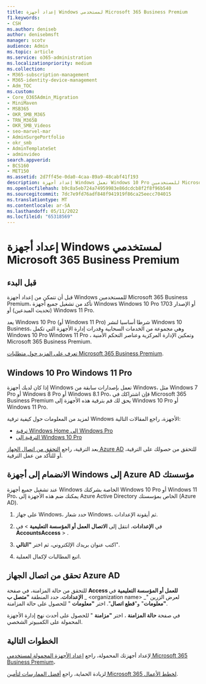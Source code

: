 ```yaml
---
title: إعداد أجهزة Windows لمستخدمي Microsoft 365 Business Premium
f1.keywords:
- CSH
ms.author: deniseb
author: denisebmsft
manager: scotv
audience: Admin
ms.topic: article
ms.service: o365-administration
ms.localizationpriority: medium
ms.collection:
- M365-subscription-management
- M365-identity-device-management
- Adm_TOC
ms.custom:
- Core_O365Admin_Migration
- MiniMaven
- MSB365
- OKR_SMB_M365
- TRN_M365B
- OKR_SMB_Videos
- seo-marvel-mar
- AdminSurgePortfolio
- okr_smb
- AdminTemplateSet
- adminvideo
search.appverid:
- BCS160
- MET150
ms.assetid: 2d7ff45e-0da0-4caa-89a9-48cabf41f193
description: إعداد أجهزة Windows تعمل Windows 10 Pro للمستخدمين Microsoft 365 Business Premium، ما يتيح الإدارة المركزية وعناصر التحكم في الأمان.
ms.openlocfilehash: b9c8a5eb724a74959983e86dcdcb8f2f8f96b540
ms.sourcegitcommit: 7dc7e9fd76adf848f941919f86ca25eecc704015
ms.translationtype: MT
ms.contentlocale: ar-SA
ms.lasthandoff: 05/11/2022
ms.locfileid: "65318569"
---
```

# <a name="set-up-windows-devices-for-microsoft-365-business-premium-users"></a>إعداد أجهزة Windows لمستخدمي Microsoft 365 Business Premium

## <a name="before-you-begin"></a>قبل البدء

قبل أن تتمكن من إعداد أجهزة Windows للمستخدمين Microsoft 365 Business Premium، تأكد من تشغيل جميع أجهزة Windows Windows 10 Pro أو الإصدار 1703 (تحديث المبدعين) أو Windows 11 Pro. 

يعد Windows 10 Pro (أو Windows 11 Pro) شرطا أساسيا لنشر Windows 10 Business، وهي مجموعة من الخدمات السحابية وقدرات إدارة الأجهزة التي تكمل Windows 10 Pro Windows 11 Pro ، وتمكين الإدارة المركزية وعناصر التحكم الأمنية Microsoft 365 Business Premium.

[تعرف على المزيد حول متطلبات Microsoft 365 Business Premium](https://www.microsoft.com/microsoft-365/business/microsoft-365-business-premium?activetab=pivot:techspecstab).

## <a name="windows-10-pro-and-windows-11-pro"></a>Windows 10 Pro Windows 11 Pro

إذا كان لديك أجهزة Windows تعمل بإصدارات سابقة من Windows، مثل Windows 7 Pro أو Windows 8 Pro أو Windows 8.1 Pro، فإن اشتراكك في Microsoft 365 Business Premium يحق لك قم بترقية هذه الأجهزة إلى Windows 10 Pro أو Windows 11 Pro.
  
لمزيد من المعلومات حول كيفية ترقية Windows الأجهزة، راجع المقالات التالية:

- [ترقية Windows Home إلى Windows Pro](https://support.microsoft.com/windows/upgrade-windows-home-to-windows-pro-ef34d520-e73f-3198-c525-d1a218cc2818)
- [الترقية إلى Windows 10 Pro](https://support.microsoft.com/windows/upgrade-to-windows-10-pro-71ecc746-0f81-a4c0-bd4b-0db8559e0796)
  
بعد الترقية، راجع [التحقق من اتصال الجهاز Azure AD](#verify-the-device-is-connected-to-azure-ad) للتحقق من حصولك على الترقية، أو للتأكد من عمل الترقية.

## <a name="join-windows-devices-to-your-organizations-azure-ad"></a>الانضمام إلى أجهزة Windows إلى Azure AD مؤسستك

عند تشغيل جميع أجهزة Windows الخاصة بشركتك Windows 10 Pro أو Windows 11 Pro، يمكنك ضم هذه الأجهزة إلى Azure Active Directory الخاص بمؤسستك (Azure AD). 

1. على جهاز Windows، حدد شعار Windows، ثم أيقونة الإعدادات.
  
2. في **الإعدادات**، انتقل إلى **الاتصال** **العمل أو المؤسسة التعليمية** \> في **AccountsAccess** > .
  
3. اكتب عنوان بريدك الإلكتروني، ثم اختر **"التالي**".

4. اتبع المطالبات لإكمال العملية.

## <a name="verify-the-device-is-connected-to-azure-ad"></a>تحقق من اتصال الجهاز Azure AD

للتحقق من حالة المزامنة، في صفحة **Access للعمل أو المؤسسة التعليمية** في **الإعدادات**، حدد المنطقة **"متصل ب** _ \<organization name\> _" لعرض الزرين **"معلومات**" و"**قطع اتصال**". اختر **"معلومات** " للحصول على حالة المزامنة. 
  
في صفحة **حالة المزامنة** ، اختر **"مزامنة** " للحصول على أحدث نهج إدارة الأجهزة المحمولة على الكمبيوتر الشخصي.  
  
## <a name="next-steps"></a>الخطوات التالية

لإعداد أجهزتك المحمولة، راجع [إعداد الأجهزة المحمولة لمستخدمي Microsoft 365 Business Premium](set-up-mobile-devices.md)، 

لزيادة الحماية، راجع [أفضل الممارسات لتأمين Microsoft 365 لخطط الأعمال](../security-and-compliance/secure-your-business-data.md).
  

